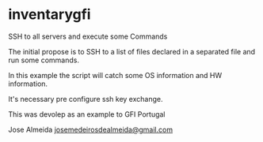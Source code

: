 # inventarygfi
SSH to all servers and execute some Commands

The initial propose is to SSH to a list of files declared in a separated file and run some commands.

In this example the script will catch some OS information and HW information.

It's necessary pre configure ssh key exchange.

This was devolep as an example to GFI Portugal

Jose Almeida
josemedeirosdealmeida@gmail.com
